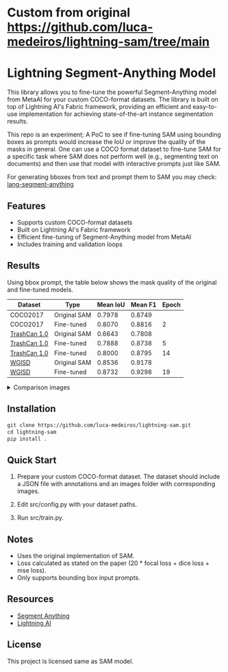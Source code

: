 # Custom from original https://github.com/luca-medeiros/lightning-sam/tree/main

# Lightning Segment-Anything Model

This library allows you to fine-tune the powerful Segment-Anything model from MetaAI for your custom COCO-format datasets. The library is built on top of Lightning AI's Fabric framework, providing an efficient and easy-to-use implementation for achieving state-of-the-art instance segmentation results.

This repo is an experiment; A PoC to see if fine-tuning SAM using bounding boxes as prompts would increase the IoU or improve the quality of the masks in general. One can use a COCO format dataset to fine-tune SAM for a specific task where SAM does not perform well (e.g., segmenting text on documents) and then use that model with interactive prompts just like SAM.

For generating bboxes from text and prompt them to SAM you may check:
[lang-segment-anything](https://github.com/luca-medeiros/lang-segment-anything)

## Features

- Supports custom COCO-format datasets
- Built on Lightning AI's Fabric framework
- Efficient fine-tuning of Segment-Anything model from MetaAI
- Includes training and validation loops

## Results

Using bbox prompt, the table below shows the mask quality of the original and fine-tuned models.

| Dataset                                                         | Type         | Mean IoU | Mean F1  | Epoch |
| --------------------------------------------------------------- | ------------ | -------- | -------- | ----- |
| COCO2017                                                        | Original SAM | 0.7978   | 0.8749   |       |
| COCO2017                                                        | Fine-tuned   | 0.8070   | 0.8816   | 2     |
| [TrashCan 1.0](https://conservancy.umn.edu/handle/11299/214865) | Original SAM | 0.6643   | 0.7808   |       |
| [TrashCan 1.0](https://conservancy.umn.edu/handle/11299/214865) | Fine-tuned   | 0.7888   | 0.8738   | 5     |
| [TrashCan 1.0](https://conservancy.umn.edu/handle/11299/214865) | Fine-tuned   | 0.8000   | 0.8795   | 14    |
| [WGISD](https://github.com/thsant/wgisd)                        | Original SAM | 0.8536   | 0.9178   |       |
| [WGISD](https://github.com/thsant/wgisd)                        | Fine-tuned   | 0.8732   | 0.9298   | 19    |

<details>
<summary>Comparison images</summary>
<br>
TrashCan 1.0
GT | 6 Epochs Fine-tuned SAM | Original SAM

![1](assets/1.png)
![2](assets/2.png)
![3](assets/3.png)

</details>

## Installation

```
git clone https://github.com/luca-medeiros/lightning-sam.git
cd lightning-sam
pip install .
```

## Quick Start

1. Prepare your custom COCO-format dataset. The dataset should include a JSON file with annotations and an images folder with corresponding images.

1. Edit src/config.py with your dataset paths.

1. Run src/train.py.

## Notes

- Uses the original implementation of SAM.
- Loss calculated as stated on the paper (20 * focal loss + dice loss + mse loss).
- Only supports bounding box input prompts.

## Resources

- [Segment Anything](https://github.com/facebookresearch/segment-anything)
- [Lightning AI](https://github.com/Lightning-AI/lightning)

## License

This project is licensed same as SAM model.
